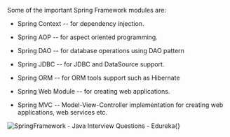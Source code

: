 Some of the important Spring Framework modules are:

-   Spring Context -- for dependency injection.

-   Spring AOP -- for aspect oriented programming.

-   Spring DAO -- for database operations using DAO pattern

-   Spring JDBC -- for JDBC and DataSource support.

-   Spring ORM -- for ORM tools support such as Hibernate

-   Spring Web Module -- for creating web applications.

-   Spring MVC -- Model-View-Controller implementation for creating web
applications, web services etc.

![SpringFramework - Java Interview Questions -
Edureka](image112.png){}